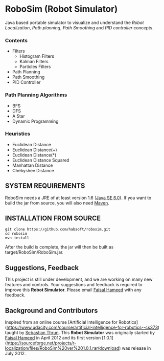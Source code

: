 # RoboSim (Robot Simulator)

Java based portable simulator to visualize and understand the *Robot Localization*, *Path planning*, *Path Smoothing* and *PID controller* concepts.

### Contents
* Filters
  * Histogram Filters
  * Kalman Filters
  * Particles Filters
* Path Planning
* Path Smoothing
* PID Controller

### Path Planning Algorithms

* BFS
* DFS
* A Star
* Dynamic Programming

### Heuristics

* Euclidean Distance
* Euclidean Distance(+)
* Euclidean Distance(*)
* Euclidean Distance Squared
* Manhattan Distance
* Chebyshev Distance

SYSTEM REQUIREMENTS
-------------------

RoboSim needs a JRE of at least version 1.6 ([Java SE 6.0](http://www.oracle.com/technetwork/java/javase/downloads/index.html)). If you want to build the jar from source, you will
also need [Maven](http://maven.apache.org/).

INSTALLATION FROM SOURCE
------------------------

	git clone https://github.com/habsoft/robosim.git
	cd robosim
	mvn install
	
After the build is complete, the jar will then be built as target/RoboSim/RoboSim.jar.

Suggestions, Feedback
----
This project is still under development, and we are working on many new features and controls. Your suggestions and feedback is required to improve this **Robot Simulator**.
Please email [Faisal Hameed](mailto:faisal.hameed.pk@gmail.com) with any feedback.

Background and Contributors
---------------------------
Inspired from an online course [Artificial Intelligence for Robotics] (https://www.udacity.com/course/artificial-intelligence-for-robotics--cs373) taught by [Sebastian Thrun](https://en.wikipedia.org/wiki/Sebastian_Thrun).
This **Robot Simulator** was originally started by [Faisal Hameed](https://pk.linkedin.com/in/faisalhameedpk
) in April 2012 and its first version [1.0.1] (https://sourceforge.net/projects/r-localization/files/RoboSim%20ver%201.0.1.rar/download) was release in July 2012.

